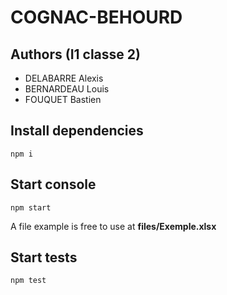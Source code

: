 # COGNAC-BEHOURD

## Authors (I1 classe 2)
- DELABARRE Alexis 
- BERNARDEAU Louis 
- FOUQUET Bastien

## Install dependencies

`npm i
`

## Start console

`npm start
`

A file example is free to use at **files/Exemple.xlsx**

## Start tests

`npm test
`

